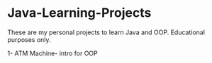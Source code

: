 # Java-Learning-Projects
These are my personal projects to learn Java and OOP. Educational purposes only.

1- ATM Machine- intro for OOP 
